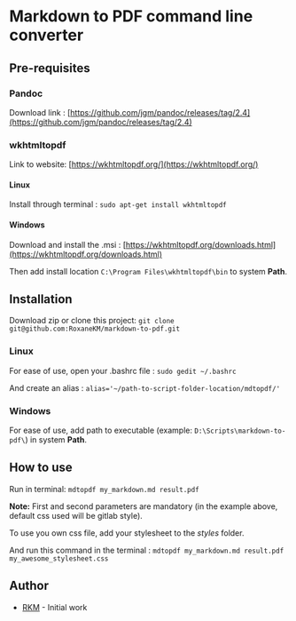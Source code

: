 # Markdown to PDF command line converter

## Pre-requisites

### Pandoc 

Download link : [https://github.com/jgm/pandoc/releases/tag/2.4](https://github.com/jgm/pandoc/releases/tag/2.4)

### wkhtmltopdf

Link to website: [https://wkhtmltopdf.org/](https://wkhtmltopdf.org/)

#### Linux 
Install through terminal : `sudo apt-get install wkhtmltopdf` 

#### Windows
Download and install the .msi : [https://wkhtmltopdf.org/downloads.html](https://wkhtmltopdf.org/downloads.html)

Then add install location `C:\Program Files\wkhtmltopdf\bin` to system **Path**.

## Installation

Download zip or clone this project: `git clone git@github.com:RoxaneKM/markdown-to-pdf.git`

### Linux 
For ease of use, open your .bashrc file :
`sudo gedit ~/.bashrc`

And create an alias : 
`alias='~/path-to-script-folder-location/mdtopdf/'`

### Windows
For ease of use, add path to executable (example: `D:\Scripts\markdown-to-pdf\`) in system **Path**.

## How to use

Run in terminal: 
`mdtopdf my_markdown.md result.pdf`  

**Note:** First and second parameters are mandatory (in the example above, default css used will be gitlab style).

To use you own css file, add your stylesheet to the *styles* folder. 

And run this command in the terminal :
`mdtopdf my_markdown.md result.pdf my_awesome_stylesheet.css` 

## Author

* [RKM](https://github.com/RoxaneKM) - Initial work







